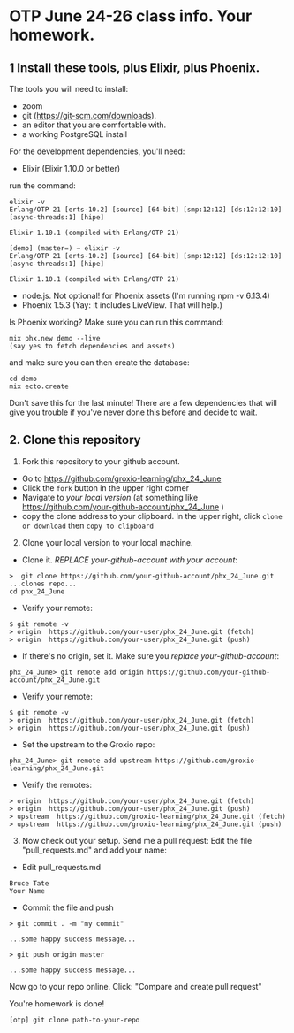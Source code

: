 # OTP June 24-26 class info. Your homework. 

## 1 Install these tools, plus Elixir, plus Phoenix. 

The tools you will need to install: 

- zoom 
- git (https://git-scm.com/downloads). 
- an editor that you are comfortable with. 
- a working PostgreSQL install

For the development dependencies, you'll need: 

- Elixir (Elixir 1.10.0 or better)

run the command: 

```
elixir -v
Erlang/OTP 21 [erts-10.2] [source] [64-bit] [smp:12:12] [ds:12:12:10] [async-threads:1] [hipe]

Elixir 1.10.1 (compiled with Erlang/OTP 21)
```

```
[demo] (master=) ➔ elixir -v
Erlang/OTP 21 [erts-10.2] [source] [64-bit] [smp:12:12] [ds:12:12:10] [async-threads:1] [hipe]

Elixir 1.10.1 (compiled with Erlang/OTP 21)
```

- node.js. Not optional! for Phoenix assets (I'm running npm -v 6.13.4)
- Phoenix 1.5.3 (Yay: It includes LiveView. That will help.)


Is Phoenix working? Make sure you can run this command: 

```
mix phx.new demo --live
(say yes to fetch dependencies and assets)
```


and make sure you can then create the database: 

```
cd demo
mix ecto.create
```

Don't save this for the last minute! There are a few dependencies that will give you trouble if you've never done this before and decide to wait. 


## 2. Clone this repository

1. Fork this repository to your github account. 

- Go to https://github.com/groxio-learning/phx_24_June
- Click the `fork` button in the upper right corner
- Navigate to *your local version* (at something like https://github.com/your-github-account/phx_24_June )
- copy the clone address to your clipboard. In the upper right, click `clone or download` then `copy to clipboard`

2. Clone your local version to your local machine. 

- Clone it. *REPLACE your-github-account with your account*:  

```
>  git clone https://github.com/your-github-account/phx_24_June.git
...clones repo...
cd phx_24_June
```

- Verify your remote: 

```
$ git remote -v
> origin  https://github.com/your-user/phx_24_June.git (fetch)
> origin  https://github.com/your-user/phx_24_June.git (push)
```


- If there's no origin, set it. Make sure you *replace your-github-account*:

```
phx_24_June> git remote add origin https://github.com/your-github-account/phx_24_June.git
```

- Verify your remote: 

```
$ git remote -v
> origin  https://github.com/your-user/phx_24_June.git (fetch)
> origin  https://github.com/your-user/phx_24_June.git (push)
```

- Set the upstream to the Groxio repo:

```
phx_24_June> git remote add upstream https://github.com/groxio-learning/phx_24_June.git
```

- Verify the remotes: 

```
> origin  https://github.com/your-user/phx_24_June.git (fetch)
> origin  https://github.com/your-user/phx_24_June.git (push)
> upstream  https://github.com/groxio-learning/phx_24_June.git (fetch)
> upstream  https://github.com/groxio-learning/phx_24_June.git (push)
```

3. Now check out your setup. Send me a pull request: Edit the file "pull_requests.md" and add your name: 

- Edit pull_requests.md

```
Bruce Tate
Your Name
```

- Commit the file and push

```
> git commit . -m "my commit"

...some happy success message...

> git push origin master

...some happy success message...
```

Now go to your repo online. Click: "Compare and create pull request" 

You're homework is done!

```
[otp] git clone path-to-your-repo
